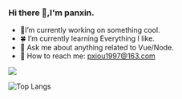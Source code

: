 ### Hi there 👋,I'm panxin.

- :palm_tree:I’m currently working on something cool.
- :four_leaf_clover: I’m currently learning Everything I like.
- :sunflower: Ask me about anything related to Vue/Node.
- :paw_prints: How to reach me: pxiou1997@163.com

![](https://github-readme-stats.vercel.app/api?username=pxbtf&show_icons=true&theme=transparent)

![Top Langs](https://github-readme-stats.vercel.app/api/top-langs/?username=pxbtf&layout=compact&theme=tokyonight)

<!---
pxbtf/pxbtf is a ✨ special ✨ repository because its `README.md` (this file) appears on your GitHub profile.
You can click the Preview link to take a look at your changes.
--->

